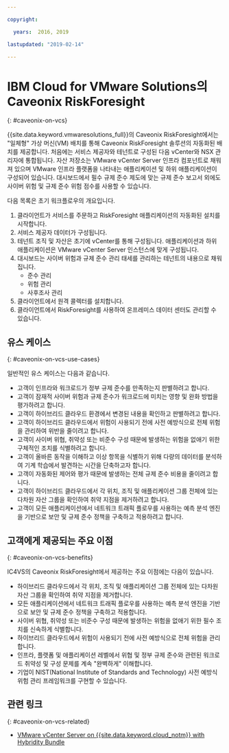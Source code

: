 ```yaml
---

copyright:

  years:  2016, 2019

lastupdated: "2019-02-14"

---
```


# IBM Cloud for VMware Solutions의 Caveonix RiskForesight
{: #caveonix-on-vcs}

{{site.data.keyword.vmwaresolutions_full}}의 Caveonix RiskForesight에서는 "일체형" 가상 머신(VM) 배치를 통해 Caveonix RiskForesight 솔루션의 자동화된 배치를 제공합니다. 처음에는 서비스 제공자와 테넌트로 구성된 다음 vCenter와 NSX 관리자에 통합됩니다. 자산 저장소는 VMware vCenter Server 인프라 컴포넌트로 채워져 있으며 VMware 인프라 플랫폼을 나타내는 애플리케이션 및 하위 애플리케이션이 구성되어 있습니다. 대시보드에서 필수 규제 준수 제도에 맞는 규제 준수 보고서 외에도 사이버 위험 및 규제 준수 위험 점수를 사용할 수 있습니다.

다음 목록은 초기 워크플로우의 개요입니다.
1.	클라이언트가 서비스를 주문하고 RiskForesight 애플리케이션의 자동화된 설치를 시작합니다.
2.	서비스 제공자 데이터가 구성됩니다.
3.	테넌트 조직 및 자산은 초기에 vCenter를 통해 구성됩니다. 애플리케이션과 하위 애플리케이션은 VMware vCenter Server 인스턴스에 맞게 구성됩니다.
4.	대시보드는 사이버 위험과 규제 준수 관리 태세를 관리하는 테넌트의 내용으로 채워집니다.
    - 준수 관리
    - 위험 관리
    - 사후조사 관리
5.	클라이언트에서 원격 콜렉터를 설치합니다.
6.	클라이언트에서 RiskForesight를 사용하여 온프레미스 데이터 센터도 관리할 수 있습니다.


## 유스 케이스
{: #caveonix-on-vcs-use-cases}

일반적인 유스 케이스는 다음과 같습니다.
- 고객이 인프라와 워크로드가 정부 규제 준수를 만족하는지 판별하려고 합니다.
-	고객이 잠재적 사이버 위험과 규제 준수가 워크로드에 미치는 영향 및 완화 방법을 평가하려고 합니다.
-	고객이 하이브리드 클라우드 환경에서 변경된 내용을 확인하고 판별하려고 합니다.
-	고객이 하이브리드 클라우드에서 위험이 사용되기 전에 사전 예방식으로 전체 위험을 관리하여 위반을 줄이려고 합니다.
-	고객이 사이버 위협, 취약성 또는 비준수 구성 때문에 발생하는 위험을 없애기 위한 구체적인 조치를 식별하려고 합니다.
-	고객이 올바른 동작을 이해하고 이상 항목을 식별하기 위해 다량의 데이터를 분석하여 기계 학습에서 발견하는 시간을 단축하고자 합니다.
-	고객이 자동화된 제어와 평가 때문에 발생하는 전체 규제 준수 비용을 줄이려고 합니다.
-	고객이 하이브리드 클라우드에서 각 위치, 조직 및 애플리케이션 그룹 전체에 있는 다차원 자산 그룹을 확인하여 취약 지점을 제거하려고 합니다.
-	고객이 모든 애플리케이션에서 네트워크 트래픽 플로우를 사용하는 예측 분석 엔진을 기반으로 보안 및 규제 준수 정책을 구축하고 적용하려고 합니다.

## 고객에게 제공되는 주요 이점
{: #caveonix-on-vcs-benefits}

IC4VS의 Caveonix RiskForesight에서 제공하는 주요 이점에는 다음이 있습니다.
-	하이브리드 클라우드에서 각 위치, 조직 및 애플리케이션 그룹 전체에 있는 다차원 자산 그룹을 확인하여 취약 지점을 제거합니다.
-	모든 애플리케이션에서 네트워크 트래픽 플로우를 사용하는 예측 분석 엔진을 기반으로 보안 및 규제 준수 정책을 구축하고 적용합니다.
-	사이버 위협, 취약성 또는 비준수 구성 때문에 발생하는 위험을 없애기 위한 필수 조치를 신속하게 식별합니다.
-	하이브리드 클라우드에서 위험이 사용되기 전에 사전 예방식으로 전체 위험을 관리합니다.
-	인프라, 플랫폼 및 애플리케이션 레벨에서 위협 및 정부 규제 준수와 관련된 워크로드 취약성 및 구성 문제를 계속 "완벽하게" 이해합니다.
-	기업이 NIST(National Institute of Standards and Technology) 사전 예방식 위험 관리 프레임워크를 구현할 수 있습니다.

## 관련 링크
{: #caveonix-on-vcs-related}

*   [VMware vCenter Server on {{site.data.keyword.cloud_notm}} with Hybridity Bundle](/docs/services/vmwaresolutions/archiref/vcs?topic=vmware-solutions-vcs-hybridity-intro)
